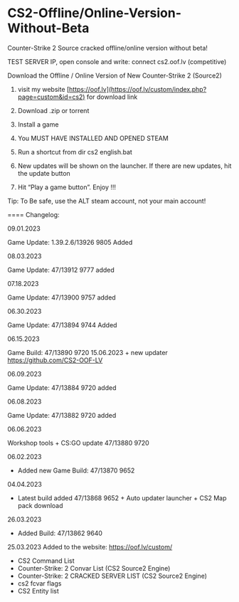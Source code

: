 # CS2-Offline/Online-Version-Without-Beta
Counter-Strike 2 Source cracked offline/online version without beta!

TEST SERVER IP, open console and write: 
connect cs2.oof.lv (competitive)

Download the Offline / Online Version of New Counter-Strike 2 (Source2) 




1. visit my website [https://oof.lv](https://oof.lv/custom/index.php?page=custom&id=cs2) for download link

2. Download .zip or torrent

3. Install a game

4. You MUST HAVE INSTALLED AND OPENED STEAM

5. Run a shortcut from dir cs2 english.bat

6. New updates will be shown on the launcher. If there are new updates, hit the update button

7. Hit “Play a game button”. Enjoy !!!

Tip: To Be safe, use the ALT steam account, not your main account!


====
Changelog:

09.01.2023

Game Update:  1.39.2.6/13926 9805 Added

08.03.2023 

Game Update: 47/13912 9777 added

07.18.2023 

Game Update: 47/13900 9757 added

06.30.2023

Game Update: 47/13894 9744 Added

06.15.2023 

Game Build: 47/13890 9720 15.06.2023 + new updater https://github.com/CS2-OOF-LV

06.09.2023

Game Update: 47/13884 9720 added

06.08.2023

Game Update: 47/13882 9720 added

06.06.2023

Workshop tools + CS:GO update 47/13880 9720 

06.02.2023

- Added new  Game Build: 47/13870 9652

04.04.2023

- Latest build added 47/13868 9652 + Auto updater launcher + CS2 Map pack download

26.03.2023
- Added Build: 47/13862 9640

25.03.2023
Added to the website: https://oof.lv/custom/

- CS2 Command List
- Counter-Strike: 2 Convar List (CS2 Source2 Engine)
- Counter-Strike: 2 CRACKED SERVER LIST (CS2 Source2 Engine)
- cs2 fcvar flags
- CS2 Entity list
